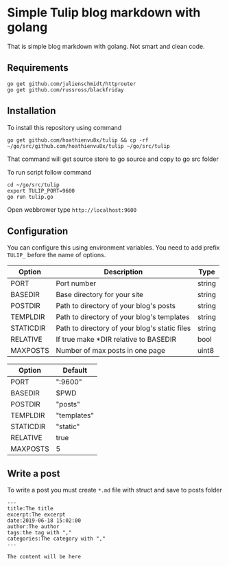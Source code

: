 Simple Tulip blog markdown with golang
=====

That is simple blog markdown with golang. Not smart and clean code.

## Requirements ##

```shell
go get github.com/julienschmidt/httprouter
go get github.com/russross/blackfriday
```

## Installation ##

To install this repository using command

```shell
go get github.com/hoathienvu8x/tulip && cp -rf ~/go/src/github.com/hoathienvu8x/tulip ~/go/src/tulip
```

That command will get source store to go source and copy to go src folder

To run script follow command

```shell
cd ~/go/src/tulip
export TULIP_PORT=9600
go run tulip.go
```

Open webbrower type `http://localhost:9600`

## Configuration ##

You can configure this using environment variables. You
need to add prefix `TULIP_` before the name of options.

| Option        | Description                                   | Type     |
|---------------|-----------------------------------------------|----------|
| PORT          | Port number                                   | string   |
| BASEDIR       | Base directory for your site                  | string   |
| POSTDIR       | Path to directory of your blog's posts        | string   |
| TEMPLDIR      | Path to directory of your blog's templates    | string   |
| STATICDIR     | Path to directory of your blog's static files | string   |
| RELATIVE      | If true make *DIR relative to BASEDIR         | bool     |
| MAXPOSTS      | Number of max posts in one page               | uint8    |

| Option    | Default     |
|-----------|-------------|
| PORT      | ":9600"     |
| BASEDIR   | $PWD        |
| POSTDIR   | "posts"     |
| TEMPLDIR  | "templates" |
| STATICDIR | "static"    |
| RELATIVE  | true        |
| MAXPOSTS  | 5           |

## Write a post ##

To write a post you must create `*.md` file with struct and save to posts folder


```
---
title:The title
excerpt:The excerpt
date:2019-06-18 15:02:00
author:The author
tags:the tag with ","
categories:The category with ","
---

The content will be here
```

